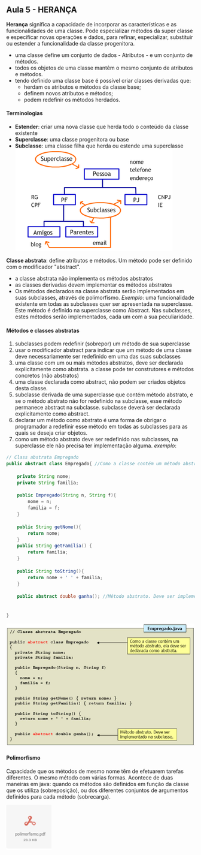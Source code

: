 ## Aula 5 - HERANÇA
**Herança** significa a capacidade de incorporar as características e as funcionalidades de uma classe.
Pode especializar métodos da super classe e especificar novas operações e dados, para refinar, especializar, substituir ou estender a funcionalidade da classe progenitora.
* uma classe define um conjunto de dados - Atributos - e um conjunto de métodos.
* todos os objetos de uma classe mantêm o mesmo conjunto de atributos e métodos.
* tendo definido uma classe base é possível criar classes derivadas que:
    * herdam os atributos e métodos da classe base;
    * definem novos atributos e métodos;
    * podem redefinir os métodos herdados.
#### Terminologias
* **Estender**: criar uma nova classe que herda todo o conteúdo da classe existente
* **Superclasse**: uma classe progenitora ou base
* **Subclasse**: uma classe filha que herda ou estende uma superclasse
![Fluxograma da hierarquia de classe](/media/Linguagem_de_Programacao-Java/Aula5/FluxogramaHeranca.png)


**Classe abstrata**: define atributos e métodos. Um método pode ser definido com o modificador "abstract".
* a classe abstrata não implementa os métodos abstratos
* as classes derivadas devem implementar os métodos abstratos
* Os métodos declarados na classe abstrata serão implementados em suas subclasses, através de polimorfismo.
*Exemplo*: uma funcionalidade existente em todas as subclasses quer ser apresentada na superclasse. Este método é definido na superclasse como Abstract. Nas subclasses, estes métodos serão implementados, cada um com a sua peculiaridade.

#### Métodos e classes abstratas
1. subclasses podem redefinir (sobrepor) um método de sua superclasse
2. usar o modificador abstract para indicar que um método de uma classe deve necessariamente ser redefinido em uma das suas subclasses
3. uma classe com um ou mais métodos abstratos, deve ser declarada explicitamente como abstrata. a classe pode ter construtores e métodos concretos (não abstratos)
4. uma classe declarada como abstract, não podem ser criados objetos desta classe.
5. subclasse derivada de uma superclasse que contém método abstrato, e se o método abstrato não for redefinido na subclasse, esse método permanece abstract na subclasse. subclasse deverá ser declarada explicitamente como abstract.
6. declarar um método como abstrato é uma forma de obrigar o programador a redefinir esse método em todas as subclasses para as quais se deseja criar objetos.
7. como um método abstrato deve ser redefinido nas subclasses, na superclasse ele não precisa ter implementação alguma.
*exemplo*:
```Java
// Class abstrata Empregado
public abstract class Empregado{ //Como a classe contém um método abstrado, ela deve ser declarada como abstrata.

    private String nome;
    private String familia;

    public Empregado(String n, String f){
        nome = n;
        familia = f;
    }

    public String getNome(){
        return nome;
    }
    public String getFamilia() {
        return familia;
    }

    public String toString(){
        return nome + ' ' + familia;
    }

    public abstract double ganha(); //Método abstrato. Deve ser implementado na subclasse


}
```
![Print de tela do código de uma classe abstrata](/media/Linguagem_de_Programacao-Java/Aula5/ExemploClasseAbstrata.png)

#### Polimorfismo
Capacidade que os métodos de mesmo nome têm de efetuarem tarefas diferentes.
O mesmo método com várias formas.
Acontece de duas maneiras em java: quando os métodos são definidos em função da classe que os utiliza (sobreposição), ou dos diferentes conjuntos de argumentos definidos para cada método (sobrecarga).

[![Icone de um arquivo PDF com o nome Polimorfismo.pdf](/media/Linguagem_de_Programacao-Java/Aula5/downloadPDF.png)](https://www.evernote.com/shard/s248/sh/509df3c5-42b5-47d9-9bbe-7ad99af234c5/6e0a676c82466316d5081467b38ee751/res/485fa420-41cf-4da3-a3f4-26483bce2951/polimorfismo.pdf)